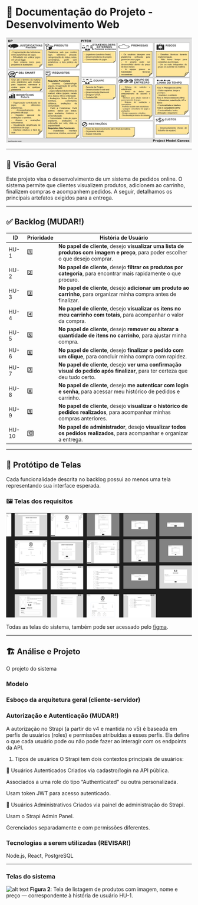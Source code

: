 # 📘 Documentação do Projeto - Desenvolvimento Web

![Planejamento do Projeto](./imagens/PMC.jpeg)

---

## 🧾 Visão Geral

Este projeto visa o desenvolvimento de um sistema de pedidos online. O sistema permite que clientes visualizem produtos, adicionem ao carrinho, finalizem compras e acompanhem pedidos. A seguir, detalhamos os principais artefatos exigidos para a entrega.

---

## ✅ Backlog (MUDAR!)

| ID    | Prioridade | História de Usuário                                                                 |
|-------|------------|--------------------------------------------------------------------------------------|
| HU-1  | 1️⃣         | **No papel de cliente**, desejo **visualizar uma lista de produtos com imagem e preço**, para poder escolher o que desejo comprar. |
| HU-2  | 2️⃣         | **No papel de cliente**, desejo **filtrar os produtos por categoria**, para encontrar mais rapidamente o que procuro. |
| HU-3  | 3️⃣         | **No papel de cliente**, desejo **adicionar um produto ao carrinho**, para organizar minha compra antes de finalizar. |
| HU-4  | 4️⃣         | **No papel de cliente**, desejo **visualizar os itens no meu carrinho com totais**, para acompanhar o valor da compra. |
| HU-5  | 5️⃣         | **No papel de cliente**, desejo **remover ou alterar a quantidade de itens no carrinho**, para ajustar minha compra. |
| HU-6  | 6️⃣         | **No papel de cliente**, desejo **finalizar o pedido com um clique**, para concluir minha compra com rapidez. |
| HU-7  | 7️⃣         | **No papel de cliente**, desejo **ver uma confirmação visual do pedido após finalizar**, para ter certeza que deu tudo certo. |
| HU-8  | 8️⃣         | **No papel de cliente**, desejo **me autenticar com login e senha**, para acessar meu histórico de pedidos e carrinho. |
| HU-9  | 9️⃣         | **No papel de cliente**, desejo **visualizar o histórico de pedidos realizados**, para acompanhar minhas compras anteriores. |
| HU-10 | 🔟         | **No papel de administrador**, desejo **visualizar todos os pedidos realizados**, para acompanhar e organizar a entrega. |

---

## 🎨 Protótipo de Telas

Cada funcionalidade descrita no backlog possui ao menos uma tela representando sua interface esperada.

### 🖼️ Telas dos requisitos

[![Protótipo da tela de listagem de produtos](./prototipos/Dev-Web-Prototype.png)](./prototipos/Dev-Web-Prototype.png)

Todas as telas do sistema, também pode ser acessado pelo [figma](https://www.figma.com/design/cRnFYRXjhWQQ9i7eRKHfJk/Dev-Web-Prototype?node-id=0-1&t=6eKfZmTnOznsbiQ4-1).

---

## 🏗 Análise e Projeto 

O projeto  do sistema 

### Modelo 



### Esboço da arquitetura geral (cliente-servidor)





### Autorização  e Autenticação (MUDAR!)
A autorização no Strapi (a partir do v4 e mantida no v5) é baseada em perfis de usuários (roles) e permissões atribuídas a esses perfis. Ela define o que cada usuário pode ou não pode fazer ao interagir com os endpoints da API.

1. Tipos de usuários
O Strapi tem dois contextos principais de usuários:

🔹 Usuários Autenticados
Criados via cadastro/login na API pública.

Associados a uma role do tipo “Authenticated” ou outra personalizada.

Usam token JWT para acesso autenticado.

🔸 Usuários Administrativos
Criados via painel de administração do Strapi.

Usam o Strapi Admin Panel.

Gerenciados separadamente e com permissões diferentes.


### Tecnologias a serem utilizadas (REVISAR!)
Node.js, React, PostgreSQL

---

### Telas do sistema

![alt text](tela1-1.png)
**Figura 2**: Tela de listagem de produtos com imagem, nome e preço — correspondente à história de usuário HU-1.

